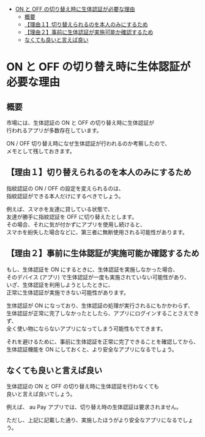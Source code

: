 - [ON と OFF の切り替え時に生体認証が必要な理由](#on-と-off-の切り替え時に生体認証が必要な理由)
  - [概要](#概要)
  - [【理由１】切り替えられるのを本人のみにするため](#理由１切り替えられるのを本人のみにするため)
  - [【理由２】事前に生体認証が実施可能か確認するため](#理由２事前に生体認証が実施可能か確認するため)
  - [なくても良いと言えば良い](#なくても良いと言えば良い)


# ON と OFF の切り替え時に生体認証が必要な理由

## 概要

市場には、生体認証の ON と OFF の切り替え時に生体認証が  
行われるアプリが多数存在しています。

ON / OFF 切り替え時になぜ生体認証が行われるのか考察したので、  
メモとして残しておきます。


## 【理由１】切り替えられるのを本人のみにするため

指紋認証の ON / OFF の設定を変えられるのは、  
指紋認証ができる本人だけにするべきでしょう。

例えば、スマホを友達に貸している状態で、  
友達が勝手に指紋認証を OFF に切り替えたとします。  
その場合、それに気が付かずにアプリを使用し続けると、  
スマホを紛失した場合などに、第三者に無断使用される可能性があります。


## 【理由２】事前に生体認証が実施可能か確認するため

もし、生体認証を ON にするときに、生体認証を実施しなかった場合、  
そのデバイス (アプリ) で生体認証が一度も実施されていない可能性があり、  
いざ、生体認証を利用しようとしたときに、  
正常に生体認証が実施できない可能性があります。

生体認証が ON になっており、生体認証の処理が実行されるにもかかわらず、  
生体認証が正常に完了しなかったとしたら、アプリにログインすることさえできず、  
全く使い物にならないアプリになってしまう可能性もでてきます。

それを避けるために、事前に生体認証を正常に完了できることを確認してから、  
生体認証機能を ON にしておくと、より安全なアプリになるでしょう。


## なくても良いと言えば良い

生体認証の ON と OFF の切り替え時に生体認証を行わなくても  
良いと言えば良いでしょう。

例えば、 au Pay アプリでは、切り替え時の生体認証は要求されません。

ただし、上記に記載した通り、実施したほうがより安全なアプリになるでしょう。

